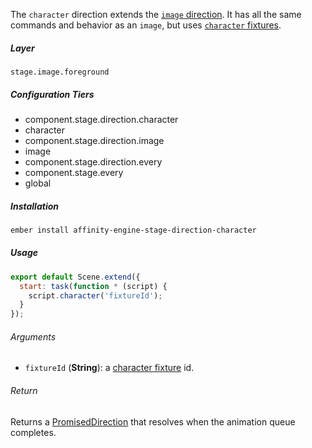 The `character` direction extends the [`image` direction](#/stage/directions/image). It has all the same commands and behavior as an `image`, but uses [`character` fixtures](#/engine/fixtures/characters).

##### Layer

`stage.image.foreground`

##### Configuration Tiers

* component.stage.direction.character
* character
* component.stage.direction.image
* image
* component.stage.direction.every
* component.stage.every
* global

##### Installation

```bash
ember install affinity-engine-stage-direction-character
```

##### Usage

```js
export default Scene.extend({
  start: task(function * (script) {
    script.character('fixtureId');
  }
});
```

###### Arguments

* `fixtureId` (**String**): a [character fixture](#/engine/fixtures/characters) id.

###### Return

Returns a [PromisedDirection](#/stage/directions#promised_direction) that resolves when the animation queue completes.
